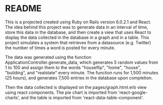 # README

This is a projected created using Ruby on Rails version 6.0.2.1 and React.
The idea behind this project was to generate data in an interval of time, store this data in the database, and then create a view that uses React to display the data collected in the database in a graph and in a table.
This project simulates a system that retrieves from a datasource (e.g. Twitter) the number of times a word is posted for every minute.

The data was generated using the function ApplicationController.generate_data, which generates 5 random values from 1 to 100 and assign them to the words "houseflip", "home", "house", "building", and "realstate" every minute.
The function runs for 1,500 minutes (25 hours), and generates 7,500 entries in the database upon completion.

Then the data collected is displayed on the pages/graph.html.erb view using react components.
The pie chart is imported from 'react-google-charts', and the table is imported from 'react-data-table-component'.